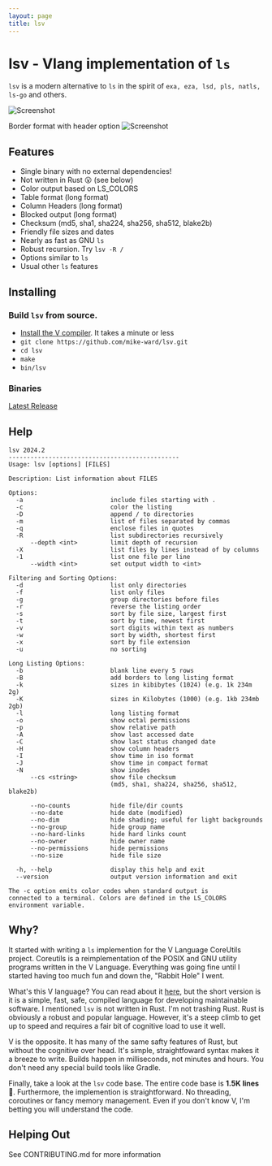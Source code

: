 ```yaml
---
layout: page
title: lsv
---
```

# lsv - Vlang implementation of `ls`

`lsv` is a modern alternative to `ls` in the spirit of `exa, eza, lsd, pls, natls, ls-go` and others.

![Screenshot](https://github.com/mike-ward/lsv/blob/main/screenshot.jpeg?raw=true)

Border format with header option
![Screenshot](https://github.com/mike-ward/lsv/blob/main/screenshot2.jpeg?raw=true)

## Features

- Single binary with no external dependencies!
- Not written in Rust 😮 (see below)
- Color output based on LS_COLORS
- Table format (long format)
- Column Headers (long format)
- Blocked output (long format)
- Checksum (md5, sha1, sha224, sha256, sha512, blake2b)
- Friendly file sizes and dates
- Nearly as fast as GNU `ls`
- Robust recursion. Try `lsv -R /`
- Options similar to `ls`
- Usual other `ls` features

## Installing

### Build `lsv` from source.

- [Install the V compiler](https://docs.vlang.io/installing-v-from-source.html). It takes a minute or less
- `git clone https://github.com/mike-ward/lsv.git`
- `cd lsv`
- `make`
- `bin/lsv`

### Binaries

[Latest Release](https://github.com/mike-ward/lsv/releases/latest)

## Help
```
lsv 2024.2
-----------------------------------------------
Usage: lsv [options] [FILES]

Description: List information about FILES

Options:
  -a                        include files starting with .
  -c                        color the listing
  -D                        append / to directories
  -m                        list of files separated by commas
  -q                        enclose files in quotes
  -R                        list subdirectories recursively
      --depth <int>         limit depth of recursion
  -X                        list files by lines instead of by columns
  -1                        list one file per line
      --width <int>         set output width to <int>

Filtering and Sorting Options:
  -d                        list only directories
  -f                        list only files
  -g                        group directories before files
  -r                        reverse the listing order
  -s                        sort by file size, largest first
  -t                        sort by time, newest first
  -v                        sort digits within text as numbers
  -w                        sort by width, shortest first
  -x                        sort by file extension
  -u                        no sorting

Long Listing Options:
  -b                        blank line every 5 rows
  -B                        add borders to long listing format
  -k                        sizes in kibibytes (1024) (e.g. 1k 234m 2g)
  -K                        sizes in Kilobytes (1000) (e.g. 1kb 234mb 2gb)
  -l                        long listing format
  -o                        show octal permissions
  -p                        show relative path
  -A                        show last accessed date
  -C                        show last status changed date
  -H                        show column headers
  -I                        show time in iso format
  -J                        show time in compact format
  -N                        show inodes
      --cs <string>         show file checksum
                            (md5, sha1, sha224, sha256, sha512, blake2b)

      --no-counts           hide file/dir counts
      --no-date             hide date (modified)
      --no-dim              hide shading; useful for light backgrounds
      --no-group            hide group name
      --no-hard-links       hide hard links count
      --no-owner            hide owner name
      --no-permissions      hide permissions
      --no-size             hide file size

  -h, --help                display this help and exit
  --version                 output version information and exit

The -c option emits color codes when standard output is
connected to a terminal. Colors are defined in the LS_COLORS
environment variable.
```

## Why?

It started with writing a `ls` implemention for the V Language CoreUtils project.
Coreutils is a reimplementation of the POSIX and GNU utility programs written in the V Language. Everything was going fine until I started having too much fun and down the, "Rabbit Hole" I went.

What's this V language? You can read about it [here](https://vlang.io/), but the short version is it is a simple, fast, safe, compiled language for developing maintainable software. I mentioned `lsv` is not written in Rust. I'm not trashing Rust. Rust is obviously a robust and popular language. However, it's a steep climb to get up to speed and requires a fair bit of cognitive load to use it well.

V is the opposite. It has many of the same safty features of Rust, but without the cognitive over head. It's simple, straightfoward syntax makes it a breeze to write. Builds happen in milliseconds, not minutes and hours. You don't need any special build tools like Gradle.

Finally, take a look at the `lsv` code base. The entire code base is **1.5K lines** 🧐. Furthermore, the implemention is straightforward. No threading, coroutines or fancy memory management. Even if you don't know V, I'm betting you will understand the code.

## Helping Out

See CONTRIBUTING.md for more information
